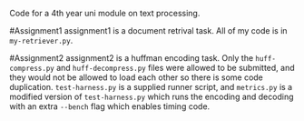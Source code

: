 Code for a 4th year uni module on text processing.

#Assignment1 
assignment1 is a document retrival task. All of my code is in `my-retriever.py`.

#Assignment2
assignment2 is a huffman encoding task.
Only the `huff-compress.py` and `huff-decompress.py` files were allowed to be submitted, and they would not be allowed to load each other so there is some code duplication.
`test-harness.py` is a supplied runner script, and `metrics.py` is a modified version of `test-harness.py` which runs the encoding and decoding with an extra `--bench` flag which enables timing code.
